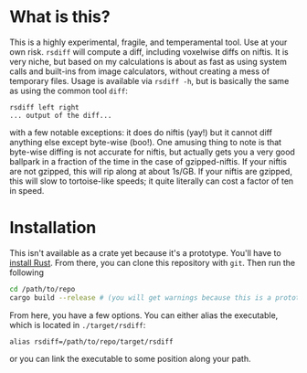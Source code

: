 # What is this?
This is a highly experimental, fragile, and temperamental tool.
Use at your own risk.
`rsdiff` will compute a diff, including voxelwise diffs on niftis.
It is very niche, but based on my calculations is about as fast as using
system calls and built-ins from image calculators, without creating a mess
of temporary files.
Usage is available via `rsdiff -h`, but is basically the same as using the
common tool `diff`:
```
rsdiff left right
... output of the diff...
```
with a few notable exceptions: it does do niftis (yay!) but it cannot diff
anything else except byte-wise (boo!).
One amusing thing to note is that byte-wise diffing is not accurate for
niftis, but actually gets you a very good ballpark in a fraction of the
time in the case of gzipped-niftis.
If your niftis are not gzipped, this will rip along at about 1s/GB.
If your niftis are gzipped, this will slow to tortoise-like speeds; it
quite literally can cost a factor of ten in speed.

# Installation
This isn't available as a crate yet because it's a prototype.
You'll have to [install Rust](https://www.rust-lang.org/tools/install).
From there, you can clone this repository with `git`.
Then run the following
```bash
cd /path/to/repo
cargo build --release # (you will get warnings because this is a prototype)
```
From here, you have a few options.
You can either alias the executable, which is located in
`./target/rsdiff`:
```
alias rsdiff=/path/to/repo/target/rsdiff
```
or you can link the executable to some position along your path.
